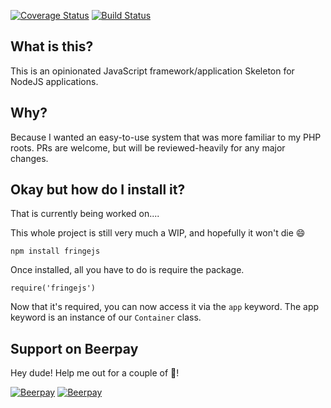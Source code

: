 [![Coverage Status](https://coveralls.io/repos/github/austinkregel/FringeJS/badge.svg)](https://coveralls.io/github/austinkregel/FringeJS)
[![Build Status](https://travis-ci.org/austinkregel/FringeJS.svg?branch=master)](https://travis-ci.org/austinkregel/FringeJS)

## What is this?
This is an opinionated JavaScript framework/application Skeleton for NodeJS applications.

## Why?
Because I wanted an easy-to-use system that was more familiar to my PHP roots. PRs are welcome, but will be reviewed-heavily for any major changes.

## Okay but how do I install it?
That is currently being worked on....

This whole project is still very much a WIP, and hopefully it won't die :smile:

```
npm install fringejs
```

Once installed, all you have to do is require the package. 

```
require('fringejs')
```

Now that it's required, you can now access it via the `app` keyword. The app keyword is an instance of our `Container` class.
## Support on Beerpay
Hey dude! Help me out for a couple of :beers:!

[![Beerpay](https://beerpay.io/austinkregel/FringeJS/badge.svg?style=beer-square)](https://beerpay.io/austinkregel/FringeJS)  [![Beerpay](https://beerpay.io/austinkregel/FringeJS/make-wish.svg?style=flat-square)](https://beerpay.io/austinkregel/FringeJS?focus=wish)